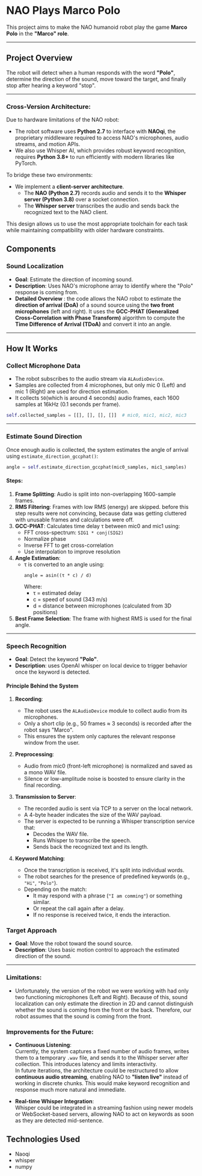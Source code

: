 #  NAO Plays Marco Polo

This project aims to make the NAO humanoid robot play the game **Marco Polo** in the **"Marco" role**.

---

## Project Overview

The robot will detect when a human responds with the word **"Polo"**, determine the direction of the sound, move toward the target, and finally stop after hearing a keyword "stop".

---
### Cross-Version Architecture:

Due to hardware limitations of the NAO robot:

- The robot software uses **Python 2.7** to interface with **NAOqi**, the proprietary middleware required to access NAO's microphones, audio streams, and motion APIs.
- We also use Whisper AI, which provides robust keyword recognition, requires **Python 3.8+** to run efficiently with modern libraries like PyTorch.

To bridge these two environments:

- We implement a **client-server architecture**.
  - The **NAO (Python 2.7)** records audio and sends it to the **Whisper server (Python 3.8)** over a socket connection.
  - The **Whisper server** transcribes the audio and sends back the recognized text to the NAO client.
  
This design allows us to use the most appropriate toolchain for each task while maintaining compatibility with older hardware constraints.

##  Components

###  Sound Localization
- **Goal**: Estimate the direction of incoming sound.
- **Description**: Uses NAO's microphone array to identify where the "Polo" response is coming from.
- **Detailed Overview** :
  the code  allows the NAO robot to estimate the **direction of arrival (DoA)** of a sound source using the **two front microphones** (left and right). It uses the **GCC-PHAT (Generalized Cross-Correlation with Phase Transform)** algorithm to compute the **Time Difference of Arrival (TDoA)** and convert it into an angle.

---

## How It Works

### Collect Microphone Data
- The robot subscribes to the audio stream via `ALAudioDevice`.
- Samples are collected from 4 microphones, but only mic 0 (Left) and mic 1 (Right) are used for direction estimation.
- It collects `50`(which is around 4 seconds) audio frames, each 1600 samples at 16kHz (0.1 seconds per frame).

```python
self.collected_samples = [[], [], [], []]  # mic0, mic1, mic2, mic3
```

---

### Estimate Sound Direction
Once enough audio is collected, the system estimates the angle of arrival using `estimate_direction_gccphat()`:

```python
angle = self.estimate_direction_gccphat(mic0_samples, mic1_samples)
```

#### Steps:
1. **Frame Splitting**: Audio is split into non-overlapping 1600-sample frames.
2. **RMS Filtering**: Frames with low RMS (energy) are skipped. before this step results were not convincing, because data was getting cluttered with unusable frames and calculations were off.
3. **GCC-PHAT**: Calculates time delay τ between mic0 and mic1 using:
   - FFT cross-spectrum: `SIG1 * conj(SIG2)`
   - Normalize phase
   - Inverse FFT to get cross-correlation
   - Use interpolation to improve resolution
4. **Angle Estimation**:
   - τ is converted to an angle using:
     ```
     angle = asin((τ * c) / d)
     ```
     Where:
     - τ = estimated delay
     - c = speed of sound (343 m/s)
     - d = distance between microphones (calculated from 3D positions)
5. **Best Frame Selection**: The frame with highest RMS is used for the final angle.

---

###  Speech Recognition
- **Goal**: Detect the keyword **"Polo"**.
- **Description**: uses OpenAI whisper on local device  to trigger behavior once the keyword is detected.

  
 #### Principle Behind the System

1. **Recording**:
   - The robot uses the `ALAudioDevice` module to collect audio from its microphones.
   - Only a short clip (e.g., 50 frames ≈ 3 seconds) is recorded after the robot says "Marco".
   - This ensures the system only captures the relevant response window from the user.

2. **Preprocessing**:
   - Audio from mic0 (front-left microphone) is normalized and saved as a mono WAV file.
   - Silence or low-amplitude noise is boosted to ensure clarity in the final recording.

3. **Transmission to Server**:
   - The recorded audio is sent via TCP to a server on the local network.
   - A 4-byte header indicates the size of the WAV payload.
   - The server is expected to be running a Whisper transcription service that:
     - Decodes the WAV file.
     - Runs Whisper to transcribe the speech.
     - Sends back the recognized text and its length.

4. **Keyword Matching**:
   - Once the transcription is received, it's split into individual words.
   - The robot searches for the presence of predefined keywords (e.g., `"Hi"`, `"Polo"`).
   - Depending on the match:
     - It may respond with a phrase (`"I am comming"`) or something similar.
     - Or repeat the call again after a delay.
     - If no response is received twice, it ends the interaction.

###  Target Approach
- **Goal**: Move the robot toward the sound source.
- **Description**: Uses basic motion control to approach the estimated direction of the sound.

---


### Limitations:
- Unfortunately, the version of the robot we were working with had only two functioning microphones (Left and Right). Because of this, sound localization can only estimate the direction in 2D and cannot distinguish whether the sound is coming from the front or the back. Therefore, our robot assumes that the sound is coming from the front.


###  Improvements for the Future:

- **Continuous Listening**:  
  Currently, the system captures a fixed number of audio frames, writes them to a temporary `.wav` file, and sends it to the Whisper server after collection. This introduces latency and limits interactivity.  
  In future iterations, the architecture could be restructured to allow **continuous audio streaming**, enabling NAO to **"listen live"** instead of working in discrete chunks. This would make keyword recognition and response much more natural and immediate.

- **Real-time Whisper Integration**:  
  Whisper could be integrated in a streaming fashion using newer models or WebSocket-based servers, allowing NAO to act on keywords as soon as they are detected mid-sentence.



##  Technologies Used

- Naoqi
- whisper
- numpy


